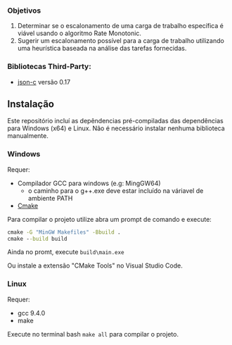 ### Objetivos
1. Determinar se o escalonamento de uma carga de trabalho específica é viável usando o algoritmo Rate Monotonic.
2. Sugerir um escalonamento possível para a carga de trabalho utilizando uma heurística baseada na análise das tarefas fornecidas.

### Bibliotecas Third-Party:
- [json-c](https://github.com/json-c/json-c) versão 0.17

## Instalação
Este repositório incluí as depêndencias pré-compiladas das dependências para Windows (x64) e Linux. Não é necessário instalar nenhuma biblioteca manualmente.

### Windows
Requer:
  - Compilador GCC para windows (e.g: MingGW64)
    - o caminho para o g++.exe deve estar incluído na váriavel de ambiente PATH 
  - [Cmake](https://cmake.org/download/)

  Para compilar o projeto utilize abra um prompt de comando e execute:
  ```.cmd
  cmake -G "MinGW Makefiles" -Bbuild .
  cmake --build build
  ```
  Ainda no promt, execute  `build\main.exe`

  Ou instale a extensão "CMake Tools" no Visual Studio Code.
  
### Linux
  Requer:
  - gcc 9.4.0
  - make

  Execute no terminal bash `make all` para compilar o projeto.
